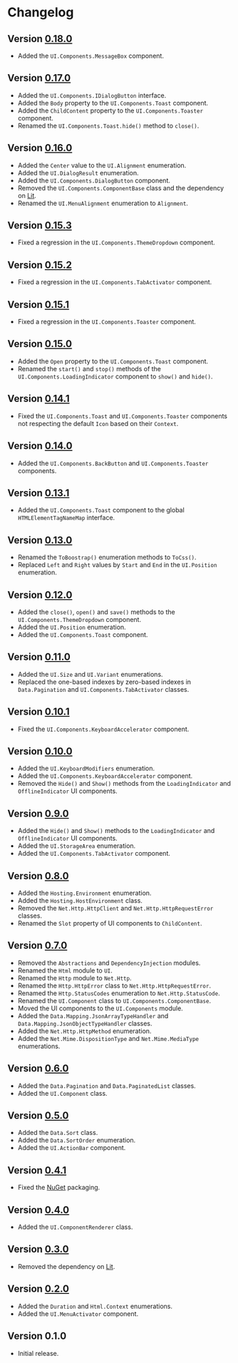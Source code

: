 # Changelog

## Version [0.18.0](https://github.com/cedx/base/compare/v0.17.0...v0.18.0)
- Added the `UI.Components.MessageBox` component.

## Version [0.17.0](https://github.com/cedx/base/compare/v0.16.0...v0.17.0)
- Added the `UI.Components.IDialogButton` interface.
- Added the `Body` property to the `UI.Components.Toast` component.
- Added the `ChildContent` property to the `UI.Components.Toaster` component.
- Renamed the `UI.Components.Toast.hide()` method to `close()`.

## Version [0.16.0](https://github.com/cedx/base/compare/v0.15.3...v0.16.0)
- Added the `Center` value to the `UI.Alignment` enumeration.
- Added the `UI.DialogResult` enumeration.
- Added the `UI.Components.DialogButton` component.
- Removed the `UI.Components.ComponentBase` class and the dependency on [Lit](https://lit.dev).
- Renamed the `UI.MenuAlignment` enumeration to `Alignment`.

## Version [0.15.3](https://github.com/cedx/base/compare/v0.15.2...v0.15.3)
- Fixed a regression in the `UI.Components.ThemeDropdown` component.

## Version [0.15.2](https://github.com/cedx/base/compare/v0.15.1...v0.15.2)
- Fixed a regression in the `UI.Components.TabActivator` component.

## Version [0.15.1](https://github.com/cedx/base/compare/v0.15.0...v0.15.1)
- Fixed a regression in the `UI.Components.Toaster` component.

## Version [0.15.0](https://github.com/cedx/base/compare/v0.14.1...v0.15.0)
- Added the `Open` property to the `UI.Components.Toast` component.
- Renamed the `start()` and `stop()` methods of the `UI.Components.LoadingIndicator` component to `show()` and `hide()`.

## Version [0.14.1](https://github.com/cedx/base/compare/v0.14.0...v0.14.1)
- Fixed the `UI.Components.Toast` and `UI.Components.Toaster` components not respecting the default `Icon` based on their `Context`.

## Version [0.14.0](https://github.com/cedx/base/compare/v0.13.1...v0.14.0)
- Added the `UI.Components.BackButton` and `UI.Components.Toaster` components.

## Version [0.13.1](https://github.com/cedx/base/compare/v0.13.0...v0.13.1)
- Added the `UI.Components.Toast` component to the global `HTMLElementTagNameMap` interface.

## Version [0.13.0](https://github.com/cedx/base/compare/v0.12.0...v0.13.0)
- Renamed the `ToBoostrap()` enumeration methods to `ToCss()`.
- Replaced `Left` and `Right` values by `Start` and `End` in the `UI.Position` enumeration.

## Version [0.12.0](https://github.com/cedx/base/compare/v0.11.0...v0.12.0)
- Added the `close()`, `open()` and `save()` methods to the `UI.Components.ThemeDropdown` component.
- Added the `UI.Position` enumeration.
- Added the `UI.Components.Toast` component.

## Version [0.11.0](https://github.com/cedx/base/compare/v0.10.1...v0.11.0)
- Added the `UI.Size` and `UI.Variant` enumerations.
- Replaced the one-based indexes by zero-based indexes in `Data.Pagination` and `UI.Components.TabActivator` classes.

## Version [0.10.1](https://github.com/cedx/base/compare/v0.10.0...v0.10.1)
- Fixed the `UI.Components.KeyboardAccelerator` component.

## Version [0.10.0](https://github.com/cedx/base/compare/v0.9.0...v0.10.0)
- Added the `UI.KeyboardModifiers` enumeration.
- Added the `UI.Components.KeyboardAccelerator` component.
- Removed the `Hide()` and `Show()` methods from the `LoadingIndicator` and `OfflineIndicator` UI components.

## Version [0.9.0](https://github.com/cedx/base/compare/v0.8.0...v0.9.0)
- Added the `Hide()` and `Show()` methods to the `LoadingIndicator` and `OfflineIndicator` UI components.
- Added the `UI.StorageArea` enumeration.
- Added the `UI.Components.TabActivator` component.

## Version [0.8.0](https://github.com/cedx/base/compare/v0.7.0...v0.8.0)
- Added the `Hosting.Environment` enumeration.
- Added the `Hosting.HostEnvironment` class.
- Removed the `Net.Http.HttpClient` and `Net.Http.HttpRequestError` classes.
- Renamed the `Slot` property of UI components to `ChildContent`.

## Version [0.7.0](https://github.com/cedx/base/compare/v0.6.0...v0.7.0)
- Removed the `Abstractions` and `DependencyInjection` modules.
- Renamed the `Html` module to `UI`.
- Renamed the `Http` module to `Net.Http`.
- Renamed the `Http.HttpError` class to `Net.Http.HttpRequestError`.
- Renamed the `Http.StatusCodes` enumeration to `Net.Http.StatusCode`.
- Renamed the `UI.Component` class to `UI.Components.ComponentBase`.
- Moved the UI components to the `UI.Components` module.
- Added the `Data.Mapping.JsonArrayTypeHandler` and `Data.Mapping.JsonObjectTypeHandler` classes.
- Added the `Net.Http.HttpMethod` enumeration.
- Added the `Net.Mime.DispositionType` and `Net.Mime.MediaType` enumerations.

## Version [0.6.0](https://github.com/cedx/base/compare/v0.5.0...v0.6.0)
- Added the `Data.Pagination` and `Data.PaginatedList` classes.
- Added the `UI.Component` class.

## Version [0.5.0](https://github.com/cedx/base/compare/v0.4.1...v0.5.0)
- Added the `Data.Sort` class.
- Added the `Data.SortOrder` enumeration.
- Added the `UI.ActionBar` component.

## Version [0.4.1](https://github.com/cedx/base/compare/v0.4.0...v0.4.1)
- Fixed the [NuGet](https://www.nuget.org) packaging.

## Version [0.4.0](https://github.com/cedx/base/compare/v0.3.0...v0.4.0)
- Added the `UI.ComponentRenderer` class.

## Version [0.3.0](https://github.com/cedx/base/compare/v0.2.0...v0.3.0)
- Removed the dependency on [Lit](https://lit.dev).

## Version [0.2.0](https://github.com/cedx/base/compare/v0.1.0...v0.2.0)
- Added the `Duration` and `Html.Context` enumerations.
- Added the `UI.MenuActivator` component.

## Version 0.1.0
- Initial release.
